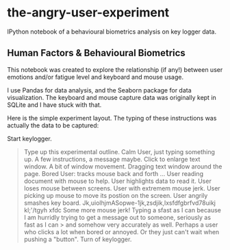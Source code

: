 # the-angry-user-experiment
IPython notebook of a behavioural biometrics analysis on key logger data.

## Human Factors & Behavioural Biometrics
This notebook was created to explore the relationship (if any!) between user emotions and/or fatigue level and keyboard and mouse usage.

I use Pandas for data analysis, and the Seaborn package for data visualization. The keyboard and mouse capture data was originally kept in SQLite and I have stuck with that.

Here is the simple experiment layout. The typing of these instructions was actually the data to be captured:

Start keylogger.
> Type up this experimental outline.
> Calm User, just typing something up. A few instructions, a message maybe. Click to enlarge text window.
> A bit of window movement. Dragging text window around the page.
> Bored User: tracks mouse back and forth …
> User reading document with mouse to help.
> User highlights data to read it.
> User loses mouse between screens.
> User with extremem mouse jerk.
> User picking up mouse to move its postion on the screen.
> User angrily smashes key board.
> Jk,uiolhjmASopwe-1jk,zsdjik,lxsfdfgbrfvd78uikj kl;'/tgyh xfdc
> Some more mouse jerk!
> Typing a sfast as I can because I am hurridly trying to get a message out to someone, seriously as fast as I can > and somehow very accurately as well.
> Perhaps a user who clicks a lot when bored or annoyed. Or they just can't wait when pushing a "button".
Turn of keylogger.
